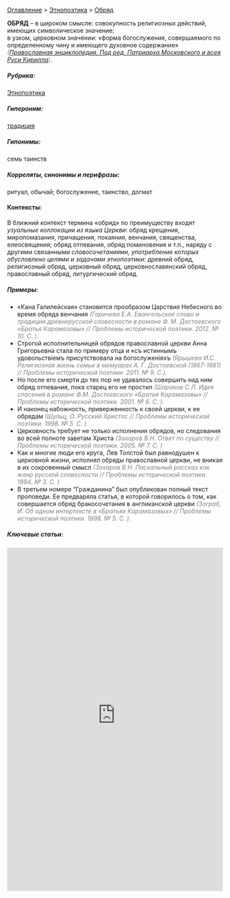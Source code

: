<style>
st { color: Gray;
  font-style: italic;}
</style>

[Оглавление](https://thesaurus-dostoevsky.github.io/Thesaurus/) > [Этнопоэтика](ethnopoe.md) > [Обряд](обряд.md) 

**ОБРЯД** – в широком смысле: совокупность религиозных действий, имеющих символическое значение;  
в узком, церковном значении: «форма богослужения, совершаемого по определенному чину и имеющего духовное содержание» <st>([Православная энциклопедия. Под ред. Патриарха Московского и всея Руси Кирилла](www.pravenc.ru))</st>.

##### Рубрика:
[Этнопоэтика](ethnopoe.md)
##### Гипероним:
[традиция](традиция.md)
##### Гипонимы:
семь таинств
##### Корреляты, синонимы и перифразы:
ритуал, обычай; богослужение, таинство, догмат

#### Контексты:
В ближний контекст термина «обряд» по преимуществу входят *узуальные коллокации из языка Церкви*: обряд крещения, миропомазания, причащения, покаяния, венчания,  священства, елеосвящения; обряд отпевания, обряд поминовения и т.п., наряду с другими связанными *словосочетаниями, употребление которых обусловлено целями и задачами этнопоэтики*: древний обряд, религиозный обряд, церковный обряд, церковнославянский обряд, православный обряд, литургический обряд.  

##### Примеры:
* «Кана Галилейская» становится прообразом Царствия Небесного во 
время обряда венчания <st>(Гаричева Е.А. Евангельское слово и традиции древнерусской словесности в романе Ф. М. Достоевского «Братья Карамазовы» // Проблемы исторической поэтики. 2012. № 10. С.  ).</st>
* Строгой исполнительницей обрядов православной церкви Анна
Григорьевна стала по примеру отца и «съ истиннымъ удовольствіемъ присутствовала на богослуженіяхъ <st>(Ярышева И.С. Религиозная жизнь семьи в мемуарах А. Г. Достоевской (1867-1881) // Проблемы исторической поэтики. 2011. № 9. С.).</st>
* Но после его смерти до тех пор не удавалось совершить над ним обряд 
отпевания, пока старец его не простил  <st>(Шараков С.Л. Идея спасения в романе Ф.М. Достоевского «Братья Карамазовы» // Проблемы исторической поэтики. 2001. № 6. С. ).</st>
* И наконец набожность, приверженность к своей церкви, к ее обрядам 
<st>(Шульц, О. Русский Христос // Проблемы исторической поэтики.  1998. № 5. С. ).</st>
* Церковность требует не только исполнения обрядов, но следования во 
всей полноте заветам Христа <st>(Захаров В.Н. Ответ по существу // Проблемы исторической поэтики.  2005. № 7. С. )</st>
* Как и многие люди его круга, Лев Толстой был равнодушен к церковной 
жизни, исполнял обряды православной церкви, не вникая в их сокровенный смысл <st>(Захаров В.Н. Пасхальный рассказ как жанр русской словесности // Проблемы исторической поэтики. 1994. № 3. С. )</st>
* В третьем номере “Гражданина” был опубликован полный текст 
проповеди. Ее предваряла статья, в которой говорилось о том, как совершается обряд бракосочетания в англиканской церкви <st>(Зограб, И. Об одном интертексте в «Братьях Карамазовых» // Проблемы исторической поэтики. 1998. № 5. С. ).</st>

##### Ключевые статьи:  

<iframe src="https://thesaurus-dostoevsky.github.io/nk/обряд.html" style="border:0px;width:100%;height:800px" allowfullscreen="true" webkitallowfullscreen="true" mozallowfullscreen="true">
